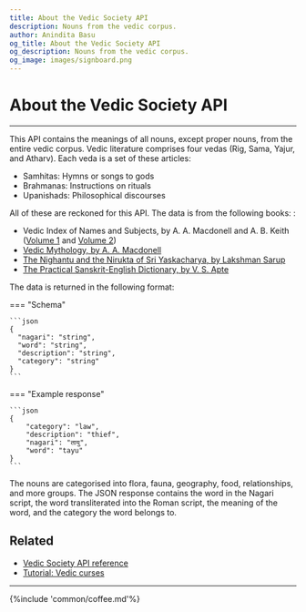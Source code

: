 ```yaml
---
title: About the Vedic Society API
description: Nouns from the vedic corpus.
author: Anindita Basu
og_title: About the Vedic Society API
og_description: Nouns from the vedic corpus.
og_image: images/signboard.png
---
```


# About the Vedic Society API

<hr/>

This API contains the meanings of all nouns, except proper nouns, from the entire vedic corpus. Vedic literature comprises four vedas (Rig, Sama, Yajur, and Atharv). Each veda is a set of these articles:

-  Samhitas: Hymns or songs to gods
-  Brahmanas: Instructions on rituals
-  Upanishads: Philosophical discourses
	
All of these are reckoned for this API. The data is from the following books: :
	
-  Vedic Index of Names and Subjects, by A. A. Macdonell and A. B. Keith ([Volume 1](https://archive.org/details/in.ernet.dli.2015.284764) and [Volume 2](https://archive.org/details/in.ernet.dli.2015.211118))
-  [Vedic Mythology, by A. A. Macdonell](https://archive.org/details/in.ernet.dli.2015.47343/page/n5/mode/2up)
-  [The Nighantu and the Nirukta of Sri Yaskacharya, by Lakshman Sarup](https://archive.org/details/nighantuniruktao00yaskuoft)
-  [The Practical Sanskrit-English Dictionary, by V. S. Apte](https://dsal.uchicago.edu/dictionaries/apte/)

The data is returned in the following format:

=== "Schema"

    ```json
    {
      "nagari": "string",
      "word": "string",
      "description": "string",
      "category": "string"
    }
    ```

=== "Example response"

    ```json
	{
    	"category": "law",
    	"description": "thief",
    	"nagari": "तायु",
    	"word": "tayu"
  	}
	```

The nouns are categorised into flora, fauna, geography, food, relationships, and more groups. The JSON response contains the word in the Nagari script, the word transliterated into the Roman script, the meaning of the word, and the category the word belongs to.

## Related

-  [Vedic Society API reference](api_vs.md)
-  [Tutorial: Vedic curses](how_to_curse.md)

<hr/>

{%include 'common/coffee.md'%}